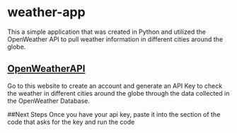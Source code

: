 # weather-app
This a simple application that was created in Python and utilized the OpenWeather API to pull weather information in different cities around the globe.

## [OpenWeatherAPI](https://openweathermap.org)
Go to this website to create an account and generate an API Key to check the weather in different cities around the globe through the data collected in the OpenWeather Database.

##Next Steps
Once you have your api key, paste it into the section of the code that asks for the key and run the code

